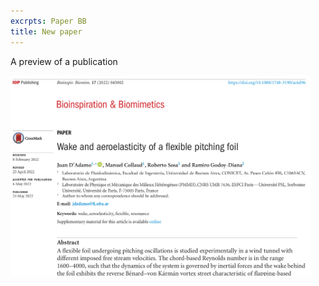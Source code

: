 ```yaml
---
excrpts: Paper BB
title: New paper
---
```



A preview of a publication

<img width="480" height="320" src='../assets/images/paper_bb.jpg'/>
